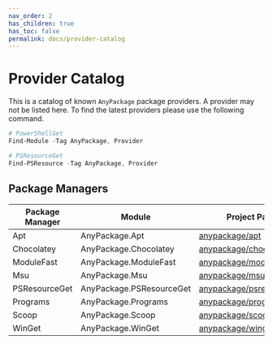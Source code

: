 ```yaml
---
nav_order: 2
has_children: true
has_toc: false
permalink: docs/provider-catalog
---
```


# Provider Catalog

This is a catalog of known `AnyPackage` package providers.
A provider may not be listed here.
To find the latest providers please use the following command.

```powershell
# PowerShellGet
Find-Module -Tag AnyPackage, Provider

# PSResourceGet
Find-PSResource -Tag AnyPackage, Provider
```

## Package Managers

| Package Manager | Module                   | Project Page    |
| --------------- | ------------------------ | --------------- |
| Apt             | AnyPackage.Apt           | [anypackage/apt](https://github.com/anypackage/apt) |
| Chocolatey      | AnyPackage.Chocolatey    | [anypackage/chocolatey](https://github.com/anypackage/chocolatey) |
| ModuleFast      | AnyPackage.ModuleFast    | [anypackage/modulefast](https://github.com/anypackage/modulefast) |
| Msu             | AnyPackage.Msu           | [anypackage/msu](https://github.com/anypackage/msu) |
| PSResourceGet   | AnyPackage.PSResourceGet | [anypackage/psresourceget](https://github.com/anypackage/psresourceget) |
| Programs        | AnyPackage.Programs      | [anypackage/programs](https://github.com/anypackage/programs) |
| Scoop           | AnyPackage.Scoop         | [anypackage/scoop](https://github.com/anypackage/scoop) |
| WinGet          | AnyPackage.WinGet        | [anypackage/winget](https://github.com/anypackage/winget) |
